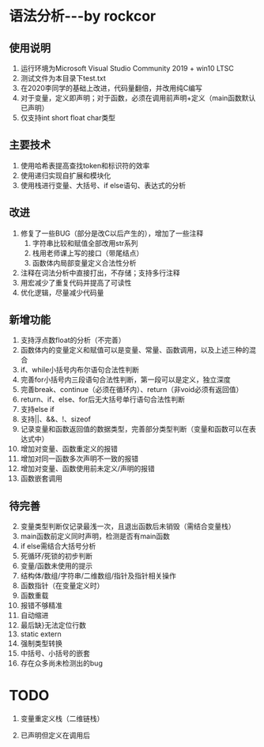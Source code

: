 # 语法分析---by rockcor

## 使用说明

1. 运行环境为Microsoft Visual Studio Community 2019 + win10 LTSC
2. 测试文件为本目录下test.txt
3. 在2020李同学的基础上改进，代码量翻倍，并改用纯C编写
4. 对于变量，定义即声明；对于函数，必须在调用前声明+定义（main函数默认已声明）
5. 仅支持int short float char类型

## 主要技术

1. 使用哈希表提高查找token和标识符的效率
2. 使用递归实现自扩展和模块化
3. 使用栈进行变量、大括号、if else语句、表达式的分析

## 改进

1. 修复了一些BUG（部分是改C以后产生的），增加了一些注释
   1. 字符串比较和赋值全部改用str系列
   2. 栈用老师课上写的接口（带尾结点）
   3. 函数体内局部变量定义合法性分析
2. 注释在词法分析中直接打出，不存储；支持多行注释
3. 用宏减少了重复代码并提高了可读性
4. 优化逻辑，尽量减少代码量

## 新增功能

1. 支持浮点数float的分析（不完善）
2. 函数体内的变量定义和赋值可以是变量、常量、函数调用，以及上述三种的混合
3. if、while小括号内布尔语句合法性判断
4. 完善for小括号内三段语句合法性判断，第一段可以是定义，独立深度
5. 完善break、continue（必须在循环内）、return（非void必须有返回值）
6. return、if、else、for后无大括号单行语句合法性判断
7. 支持else if
8. 支持||、&&、!、sizeof
9. 记录变量和函数返回值的数据类型，完善部分类型判断（变量和函数可以在表达式中）
10. 增加对变量、函数重定义的报错
11. 增加对同一函数多次声明不一致的报错
12. 增加对变量、函数使用前未定义/声明的报错
13. 函数嵌套调用

## 待完善

2. 变量类型判断仅记录最浅一次，且退出函数后未销毁（需结合变量栈）
3. main函数前定义同时声明，检测是否有main函数
4. if else需结合大括号分析
5. 死循环/死锁的初步判断
6. 变量/函数未使用的提示
7. 结构体/数组/字符串/二维数组/指针及指针相关操作
8. 函数指针（在变量定义时）
9. 函数重载
10. 报错不够精准
11. 自动缩进
14. 最后缺}无法定位行数
15. static extern
16. 强制类型转换
17. 中括号、小括号的嵌套
18. 存在众多尚未检测出的bug

# TODO

1. 变量重定义栈（二维链栈）

2. 已声明但定义在调用后 
